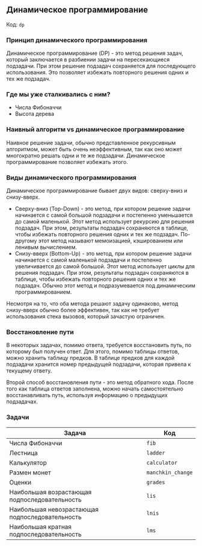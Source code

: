 ## Динамическое программирование

Код: `dp`

### Принцип динамического программирования

Динамическое программирование (DP) - это метод решения задач, который заключается в разбиении задачи на пересекающиеся
подзадачи. При этом решение подзадач сохраняется для последующего использования. Это позволяет избежать повторного
решения одних и тех же подзадач.

### Где мы уже сталкивались с ним?

- Числа Фибоначчи
- Высота дерева

### Наивный алгоритм vs динамическое программирование

Наивное решение задачи, обычно представленное рекурсивным алгоритмом, может быть очень неэффективным, так как оно
может многократно решать одни и те же подзадачи. Динамическое программирование позволяет избежать этого. 

### Виды динамического программирования

Динамическое программирование бывает двух видов: сверху-вниз и снизу-вверх.

- Сверху-вниз (Top-Down) - это метод, при котором решение задачи начинается с самой большой подзадачи и постепенно
  уменьшается до самой маленькой. Этот метод использует рекурсию для решения подзадач. При этом, результаты
  подзадач сохраняются в таблице, чтобы избежать повторного решения одних и тех же подзадач. По-другому этот метод
  называют мемоизацией, кэшированием или ленивым вычислением.
- Снизу-вверх (Bottom-Up) - это метод, при котором решение задачи начинается с самой маленькой подзадачи и постепенно
  увеличивается до самой большой. Этот метод использует циклы для решения подзадач. При этом, результаты подзадач
  сохраняются в таблице, чтобы избежать повторного решения одних и тех же подзадач. Обычно этот метод и подразумевается
  под динамическим программированием.

Несмотря на то, что оба метода решают задачу одинаково, метод снизу-вверх обычно более эффективен, так как не
требует использования стека вызовов, который зачастую ограничен.

### Восстановление пути

В некоторых задачах, помимо ответа, требуется восстановить путь, по которому был получен ответ. Для этого, помимо
таблицы ответов, можно хранить таблицу предков. В таблице предков для каждой подзадачи хранится номер предыдущей
подзадачи, которая привела к текущему ответу.

Второй способ восстановления пути - это метод обратного хода. После того как таблица ответов заполнена, можно начать
самостоятельно восстанавливать путь, используя информацию о предыдущих подзадачах.

### Задачи

| Задача                                          | Код               |
|-------------------------------------------------|-------------------|
| Числа Фибоначчи                                 | `fib`             |
| Лестница                                        | `ladder`          |
| Калькулятор                                     | `calculator`      |
| Размен монет                                    | `manchkin_change` |
| Оценки                                          | `grades`          |
| Наибольшая возрастающая подпоследовательность   | `lis`             |
| Наибольшая невозрастающая подпоследовательность | `lnis`            |
| Наибольшая кратная подпоследовательность        | `lms`             |